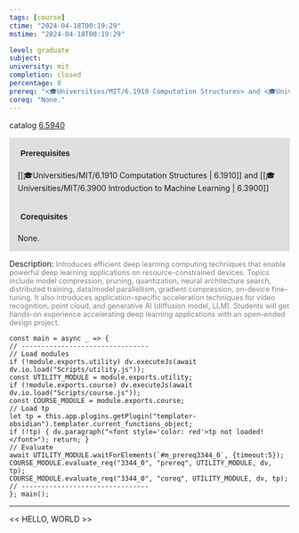```yaml
---
tags: [course]
ctime: "2024-04-18T00:19:29"
mstime: "2024-04-18T00:19:29"

level: graduate
subject: 
university: mit
completion: closed
percentage: 0
prereq: "<🎓Universities/MIT/6.1910 Computation Structures> and <🎓Universities/MIT/6.3900 Introduction to Machine Learning>"
coreq: "None."
---
```


catalog [6.5940](http://student.mit.edu/catalog/m6a.html#6.5940)

<span style="display: block; padding: 15px; background-color: rgb(100, 100, 100, 0.2);"><font id="m_prereq3344_0" style="display: block; font-family: Arial, sans-serif; font-weight: bold; padding: 5px">Prerequisites</font><br><span id="prereq3344_0">[[🎓Universities/MIT/6.1910 Computation Structures | 6.1910]] and [[🎓Universities/MIT/6.3900 Introduction to Machine Learning | 6.3900]]</span></span>
<span style="display: block; padding: 15px; background-color: rgb(100, 100, 100, 0.2);"><font id="m_coreq3344_0" style="display: block; font-family: Arial, sans-serif; font-weight: bold; padding: 5px">Corequisites</font><br><span id="coreq3344_0">None.</span></span>

<font style="">Description:</font>
<font style="color: grey; font-size: 0.8rem;">Introduces efficient deep learning computing techniques that enable powerful deep learning applications on resource-constrained devices. Topics include model compression, pruning, quantization, neural architecture search, distributed training, data/model parallellism, gradient compression, on-device fine-tuning. It also introduces application-specific acceleration techniques for video recognition, point cloud, and generative AI (diffusion model, LLM). Students will get hands-on experience accelerating deep learning applications with an open-ended design project.</font>

```dataviewjs
const main = async _ => {
// --------------------------------
// Load modules
if (!module.exports.utility) dv.executeJs(await dv.io.load("Scripts/utility.js"));
const UTILITY_MODULE = module.exports.utility;
if (!module.exports.course) dv.executeJs(await dv.io.load("Scripts/course.js"));
const COURSE_MODULE = module.exports.course;
// Load tp
let tp = this.app.plugins.getPlugin("templater-obsidian").templater.current_functions_object;
if (!tp) { dv.paragraph("<font style='color: red'>tp not loaded!</font>"); return; }
// Evaluate
await UTILITY_MODULE.waitForElements(`#m_prereq3344_0`, {timeout:5});
COURSE_MODULE.evaluate_req("3344_0", "prereq", UTILITY_MODULE, dv, tp);
COURSE_MODULE.evaluate_req("3344_0", "coreq", UTILITY_MODULE, dv, tp);
// --------------------------------
}; main();
```

---

<< HELLO, WORLD >>
